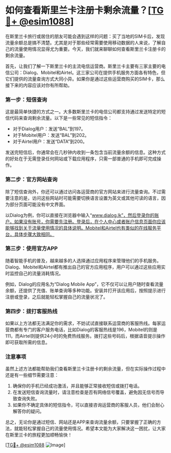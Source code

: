 # 如何查看斯里兰卡注册卡剩余流量？[[TG💪+ @esim1088](https://t.me/s/esim1088)]

在斯里兰卡旅行或居住的朋友可能会遇到这样的问题：买了当地的SIM卡后，发现流量余额总是搞不清楚。尤其是对于那些经常需要使用移动数据的人来说，了解自己的流量使用情况显得尤为重要。今天，我们就来聊聊如何查看斯里兰卡注册卡的剩余流量。

首先，让我们了解一下斯里兰卡的主流电信运营商。斯里兰卡主要有三家主要的电信公司：Dialog、Mobitel和Airtel。这三家公司在提供手机服务方面各有特色，但它们提供的流量查询方式大同小异。如果你是通过这些运营商购买的SIM卡，那么接下来的内容应该对你有所帮助。

### **第一步：短信查询**

这是最简单快捷的方式之一。大多数斯里兰卡的电信公司都支持通过发送特定的短信代码来查询剩余流量。以下是一些常见的短信指令：

- 对于Dialog用户：发送“BAL”到197。
- 对于Mobitel用户：发送“BAL”到202。
- 对于Airtel用户：发送“DATA”到200。

发送完短信后，你通常会在几秒钟内收到一条包含当前流量余额的信息。这种方式的好处在于无需登录任何网站或下载应用程序，只需一部普通的手机即可完成操作。

### **第二步：官方网站查询**

除了短信查询外，你还可以通过访问各运营商的官方网站来进行流量查询。不过需要注意的是，访问这些网站时可能需要切换语言设置为英文或其他可读的语言，因为部分页面可能没有中文界面。

以Dialog为例，你可以直接在浏览器中输入“www.dialog.lk”，然后登录你的账户。如果没有账号，你需要先注册。登录后，在个人中心或者账户信息页面你应该能够找到关于流量使用情况的具体说明。Mobitel和Airtel也有类似的在线服务平台，具体步骤大致相同。

### **第三步：使用官方APP**

随着智能手机的普及，越来越多的人选择通过应用程序来管理他们的手机服务。Dialog、Mobitel和Airtel都有推出自己的官方应用程序，用户可以通过这些应用实时监控自己的流量消耗情况。

例如，Dialog的应用名为“Dialog Mobile App”，它不仅可以让用户随时查看流量余额，还提供了充值、账单查询等多种功能。安装并打开该应用后，按照提示进行注册或登录，之后就能轻松掌握自己的流量状况了。

### **第四步：拨打客服热线**

如果以上方法都无法满足你的需求，不妨试试直接联系运营商的客服热线。每家运营商都有专门的客户服务电话，比如Dialog的客服热线是196，Mobitel的则是111，而Airtel则提供24小时的免费热线服务。拨打这些号码后，根据语音提示操作即可获取所需的信息。

### **注意事项**

虽然上述方法都能帮助我们查看斯里兰卡注册卡的剩余流量，但在实际操作过程中还是有一些细节需要注意：

1. 确保你的手机已经成功激活，并且能够正常接收短信或拨打电话。
2. 在发送短信查询流量时，请注意检查是否有网络信号覆盖，避免因无信号而导致查询失败。
3. 如果你不确定具体的短信指令，可以直接咨询运营商的客服人员，他们会耐心解答你的疑问。

总之，无论你是通过短信、网站还是APP来查询流量余额，只要掌握了正确的方法，就能轻松掌握自己的流量使用情况。希望本文能为大家解决这一困扰，让大家在斯里兰卡的旅程更加顺畅愉快！

[[TG💪+ @esim1088](https://t.me/s/esim1088) ![Image](https://i.postimg.cc/4NQfJmqS/Snipaste-2025-05-13-00-14-12.png)]